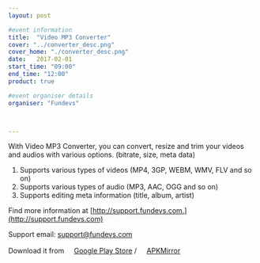 ```yaml
---
layout: post

#event information
title:  "Video MP3 Converter"
cover: "../converter_desc.png"
cover_home: "./converter_desc.png"
date:   2017-02-01
start_time: "09:00"
end_time: "12:00"
product: true

#event organiser details
organiser: "Fundevs"



---
```


With Video MP3 Converter, you can convert, resize and trim your videos and audios with various options. (bitrate, size, meta data)
1. Supports various types of videos (MP4, 3GP, WEBM, WMV, FLV and so on)
2. Supports various types of audio (MP3, AAC, OGG and so on)
3. Supports editing meta information (title, album, artist)

Find more information at [http://support.fundevs.com.](http://support.fundevs.com)

Support email: [support@fundevs.com](mailto:support@fundevs.com)

Download it from 
<img src="https://www.gstatic.com/android/market_images/web/favicon_v2.ico" width="16px" height="16px" />[Google Play Store](https://play.google.com/store/apps/details?id=com.fundevs.app.mediaconverter)  /  <img src="https://www.apkmirror.com/wp-content/themes/APKMirror/images/favicon.ico?v=2" width = "16px" height="16px">[APKMirror](https://www.apkmirror.com/apk/fundevs/mp3-video-converter)
